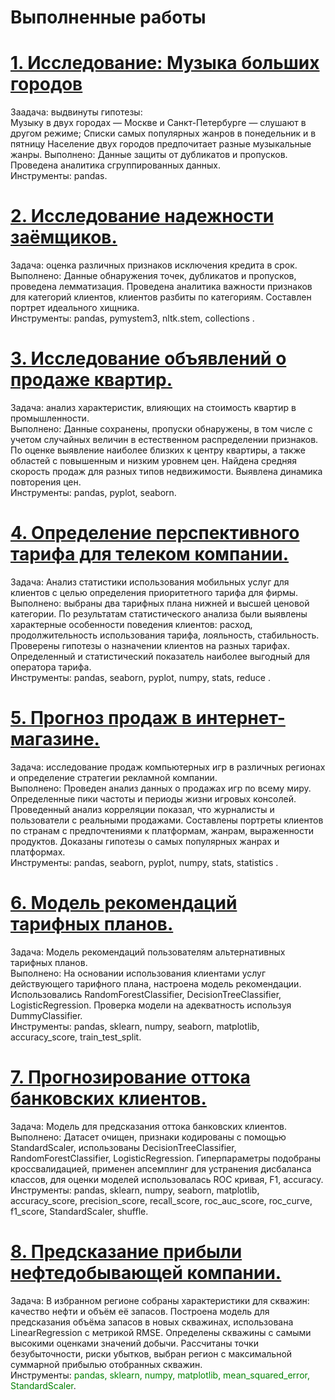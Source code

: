 #  Выполненные работы
# <a href="https://github.com/barni1987/Praktika/blob/main/%D0%9C%D1%83%D0%B7%D1%8B%D0%BA%D0%B0%20%D0%B1%D0%BE%D0%BB%D1%8C%D1%88%D0%B8%D1%85%20%D0%B3%D0%BE%D1%80%D0%BE%D0%B4%D0%BE%D0%B2.ipynb"> 1. Исследование: Музыка больших городов<br></a>
Заадача: выдвинуты гипотезы:<br>
Музыку в двух городах — Москве и Санкт-Петербурге — слушают в другом режиме;
Списки самых популярных жанров в понедельник и в пятницу
Население двух городов предпочитает разные музыкальные жанры.
Выполнено: Данные защиты от дубликатов и пропусков. Проведена аналитика сгруппированных данных.<br>
Инструменты: pandas.

# <a href="https://github.com/barni1987/Projects/blob/main/%D0%98%D1%81%D1%81%D0%BB%D0%B5%D0%B4%D0%BE%D0%B2%D0%B0%D0%BD%D0%B8%D0%B5%20%D0%BD%D0%B0%D0%B4%D0%B5%CC%88%D0%B6%D0%BD%D0%BE%D1%81%D1%82%D0%B8%20%D0%B7%D0%B0%D0%B5%CC%88%D0%BC%D1%89%D0%B8%D0%BA%D0%BE%D0%B2.ipynb">2. Исследование надежности заёмщиков.<br></a>
Задача: оценка различных признаков исключения кредита в срок.<br>
Выполнено: Данные обнаружения точек, дубликатов и пропусков, проведена лемматизация. Проведена аналитика важности признаков для категорий клиентов, клиентов разбиты по категориям. Составлен портрет идеального хищника.<br>
Инструменты: pandas, pymystem3, nltk.stem, collections .

# <a href="https://github.com/barni1987/Projects/blob/main/%D0%98%D1%81%D1%81%D0%BB%D0%B5%D0%B4%D0%BE%D0%B2%D0%B0%D0%BD%D0%B8%D0%B5%20%D0%BE%D0%B1%D1%8A%D1%8F%D0%B2%D0%BB%D0%B5%D0%BD%D0%B8%D0%B8%CC%86%20%D0%BE%20%D0%BF%D1%80%D0%BE%D0%B4%D0%B0%D0%B6%D0%B5%20%D0%BA%D0%B2%D0%B0%D1%80%D1%82%D0%B8%D1%80.ipynb"> 3. Исследование объявлений о продаже квартир.<br></a>
Задача: анализ характеристик, влияющих на стоимость квартир в промышленности.<br>
Выполнено: Данные сохранены, пропуски обнаружены, в том числе с учетом случайных величин в естественном распределении признаков. По оценке выявление наиболее близких к центру квартиры, а также областей с повышенным и низким уровнем цен. Найдена средняя скорость продаж для разных типов недвижимости. Выявлена ​​динамика повторения цен.<br>
Инструменты: pandas, pyplot, seaborn.

# <a href="https://github.com/barni1987/Praktika/blob/main/%D0%9E%D0%BF%D1%80%D0%B5%D0%B4%D0%B5%D0%BB%D0%B5%D0%BD%D0%B8%D0%B5%20%D0%BF%D0%B5%D1%80%D1%81%D0%BF%D0%B5%D0%BA%D1%82%D0%B8%D0%B2%D0%BD%D0%BE%D0%B3%D0%BE%20%D1%82%D0%B0%D1%80%D0%B8%D1%84%D0%B0%20%D0%B4%D0%BB%D1%8F%20%D1%82%D0%B5%D0%BB%D0%B5%D0%BA%D0%BE%D0%BC-%D0%BA%D0%BE%D0%BC%D0%BF%D0%B0%D0%BD%D0%B8%D0%B8.ipynb">4. Определение перспективного тарифа для телеком компании.<br></a>
Задача: Анализ статистики использования мобильных услуг для клиентов с целью определения приоритетного тарифа для фирмы.<br>
Выполнено: выбраны два тарифных плана нижней и высшей ценовой категории. По результатам статистического анализа были выявлены характерные особенности поведения клиентов: расход, продолжительность использования тарифа, лояльность, стабильность. Проверены гипотезы о назначении клиентов на разных тарифах. Определенный и статистический показатель наиболее выгодный для оператора тарифа.<br>
Инструменты: pandas, seaborn, pyplot, numpy, stats, reduce .

# <a href="https://github.com/barni1987/Projects/blob/main/%D0%A1%D0%B1%D0%BE%D1%80%D0%BD%D1%8B%D0%B8%CC%86%20%D0%BF%D1%80%D0%BE%D0%B5%D0%BA%D1%82.ipynb">5. Прогноз продаж в интернет-магазине.<br></a>
Задача: исследование продаж компьютерных игр в различных регионах и определение стратегии рекламной компании.<br>
Выполнено: Проведен анализ данных о продажах игр по всему миру. Определенные пики частоты и периоды жизни игровых консолей. Проведенный анализ корреляции показал, что журналисты и пользователи с реальными продажами. Составлены портреты клиентов по странам с предпочтениями к платформам, жанрам, выраженности продуктов. Доказаны гипотезы о самых популярных жанрах и платформах.<br>
Инструменты: pandas, seaborn, pyplot, numpy, stats, statistics .

# <a href="https://github.com/barni1987/Projects/blob/main/%D0%A0%D0%B5%D0%BA%D0%BE%D0%BC%D0%B5%D0%BD%D0%B4%D0%B0%D1%86%D0%B8%D1%8F%20%D1%82%D0%B0%D1%80%D0%B8%D1%84%D0%BE%D0%B2.ipynb">6. Модель рекомендаций тарифных планов.<br></a>
Задача: Модель рекомендаций пользователям альтернативных тарифных планов.<br>
Выполнено: На основании использования клиентами услуг действующего тарифного плана, настроена модель рекомендации. Использовались RandomForestClassifier, DecisionTreeClassifier, LogisticRegression. Проверка модели на адекватность используя DummyClassifier. <br>
Инструменты: pandas, sklearn, numpy, seaborn, matplotlib, accuracy_score, train_test_split.

# <a href="https://github.com/barni1987/Projects/blob/main/%D0%9E%D1%82%D1%82%D0%BE%D0%BA%20%D0%BA%D0%BB%D0%B8%D0%B5%D0%BD%D1%82%D0%BE%D0%B2.ipynb">7. Прогнозирование оттока банковских клиентов.<br></a>
Задача: Модель для предсказания оттока банковских клиентов.<br>
Выполнено: Датасет очищен, признаки кодированы с помощью StandardScaler, использованы DecisionTreeClassifier, RandomForestClassifier, LogisticRegression. Гиперпараметры подобраны кроссвалидацией, применен апсемплинг для устранения дисбаланса классов, для оценки моделей использовалась ROC кривая, F1, accuracy. <br>
Инструменты: pandas, sklearn, numpy, seaborn, matplotlib, accuracy_score, precision_score, recall_score, roc_auc_score, roc_curve, f1_score, StandardScaler, shuffle.

# <a href="https://github.com/barni1987/Projects/blob/main/%D0%92%D1%8B%D0%B1%D0%BE%D1%80%20%D0%BB%D0%BE%D0%BA%D0%B0%D1%86%D0%B8%D0%B8%20%D0%B4%D0%BB%D1%8F%20%D1%81%D0%BA%D0%B2%D0%B0%D0%B6%D0%B8%D0%BD%D1%8B.ipynb">8. Предсказание прибыли нефтедобывающей компании.<br></a>
Задача: В избранном регионе собраны характеристики для скважин: качество нефти и объём её запасов. Построена модель для предсказания объёма запасов в новых скважинах, использована LinearRegression с метрикой RMSE. Определены скважины с самыми высокими оценками значений добычи. Рассчитаны точки безубыточности, риски убытков, выбран регион с максимальной суммарной прибылью отобранных скважин. <br>
Инструменты: <font color='green'> pandas, sklearn, numpy, matplotlib, mean_squared_error, StandardScaler</font>.
